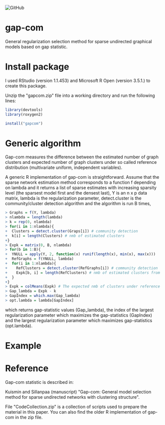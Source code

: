 ![GitHub](https://img.shields.io/github/license/markkukuismin/gap-com)

# gap-com
General regularization selection method for sparse undirected graphical models based on gap statistic.

# Install package

I used RStudio (version 1.1.453) and Microsoft R Open (version 3.5.1.) to create this package.

Unzip the "gapcom.zip" file into a working directory and run the following lines:

```r
library(devtools)
library(roxygen2)

install("gapcom")
```

# Generic algorithm

Gap-com measures the difference between the estimated number of graph clusters and expected number of graph clusters under so called reference distribution (multivariate uniform, independent variables).

A generic R implementation of gap-com is straightforward. Assume that the sparse network estimation method corresponds to a function f depending on lambda and it returns a list of sparse estimates with increasing sparsity level (the sparsest model first and the densest last), Y is an n x p data matrix, lambda is the regularization parameter, detect.cluster is the community/cluster detection algorithm and the algorithm is run B times,

```r
> Graphs = f(Y, lambda)
> nlambda = length(lambda)
> k = rep(0, nlambda)
> for(i in 1:nlambda){
+  Clusters = detect.cluster(Graps[i]) # community detection
+  k[i] = length(Clusters) # nmb of estimated clusters
+}
> Expk = matrix(0, B, nlambda)
> for(b in 1:B){
+  YNULL = apply(Y, 2, function(x) runif(length(x), min(x), max(x)))
+  RefGraphs = f(YNULL, lambda)
+  for(i in 1:nlambda){
+    RefClusters = detect.cluster(RefGraphs[i]) # community detection
+    Expk[b, i] = length(RefClusters) # nmb of estimated clusters from reference data
+  }
+}
> Expk = colMeans(Expk) # The expected nmb of clusters under reference distribution
> Gap_lambda = Expk - k
> GapIndex = which.max(Gap_lambda)
> opt.lambda = lambda[GapIndex]
```

which returns gap-statistic values (Gap_lambda), the index of the largest regularization parameter which maximizes the gap-statistics (GapIndex) and the largest regularization parameter which maximizes gap-statistics (opt.lambda).

# Example

# Reference

Gap-com statistic is described in:

Kuismin and Sillanpaa (manuscript) "Gap-com: General model selection method for sparse undirected networks with clustering structure".

File "CodeCollection.zip" is a collection of scripts used to prepare the material in this paper. You can also find the older R implementation of gap-com in the zip file.
